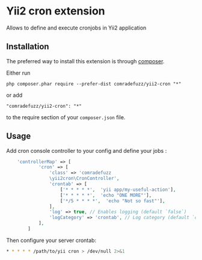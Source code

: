 Yii2 cron extension
===================
Allows to define and execute cronjobs in Yii2 application

Installation
------------

The preferred way to install this extension is through [composer](http://getcomposer.org/download/).

Either run

```
php composer.phar require --prefer-dist comradefuzz/yii2-cron "*"
```

or add

```
"comradefuzz/yii2-cron": "*"
```

to the require section of your `composer.json` file.


Usage
-----

Add cron console controller to your config and define your jobs  :

```php
    'controllerMap' => [
            'cron' => [
                'class' => 'comradefuzz
                \yii2cron\CronController',
                'crontab' => [
                    ['* * * * *',  'yii app/my-useful-action'],
                    ['* * * * *',  'echo "ONE MORE"'],
                    ['*/5 * * * *',  'echo "Not so fast"'],
                ],
                'log' => true, // Enables logging (default `false`)
                'logCategory' => 'crontab', // Log category (default `crontab`)
            ],
        ]
```
        
        
Then configure your server crontab:

```bash
* * * * * /path/to/yii cron > /dev/null 2>&1
```
